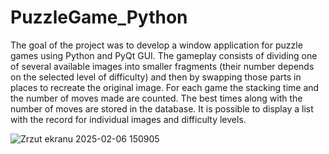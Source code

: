 # PuzzleGame_Python

The goal of the project was to develop a window application for puzzle games using Python and PyQt GUI. The gameplay consists of dividing one of several available images into smaller fragments (their number depends on the selected level of difficulty) and then by swapping those parts in places to recreate the original image. For each game the stacking time and the number of moves made are counted. The best times along with the number of moves are stored in the database. It is possible to display a list with the record for individual images and difficulty levels.

![Zrzut ekranu 2025-02-06 150905](https://github.com/user-attachments/assets/886e3b38-23f5-4256-9292-c9e6537c52ae)
